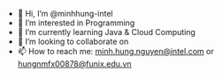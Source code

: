 - 👋 Hi, I’m @minhhung-intel
- 👀 I’m interested in Programming
- 🌱 I’m currently learning Java & Cloud Computing
- 💞️ I’m looking to collaborate on 
- 📫 How to reach me: <minh.hung.nguyen@intel.com> or <hungnmfx00878@funix.edu.vn>

<!---
minhhung-intel/minhhung-intel is a ✨ special ✨ repository because its `README.md` (this file) appears on your GitHub profile.
You can click the Preview link to take a look at your changes.
--->
